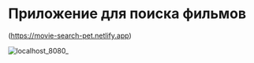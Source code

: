 # Приложение для поиска фильмов

(https://movie-search-pet.netlify.app)

![localhost_8080_](https://user-images.githubusercontent.com/99753256/184749766-626afcd9-2692-4fee-b549-af3142430046.png)
